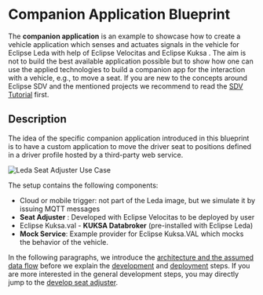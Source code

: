 # Companion Application Blueprint

The **companion application** is an example to
showcase how to create a vehicle application which senses and actuates signals in the vehicle
for Eclipse Leda with help of Eclipse Velocitas and Eclipse Kuksa
. The aim is not to build the best available application possible but to show how one can use the applied technologies
to build a companion app for the interaction with a vehicle, e.g., to move a seat.
If you are new to the concepts around Eclipse SDV and the mentioned projects
we recommend to read the [SDV Tutorial](https://eclipse-leda.github.io/leda/docs/general-usage/sdv-introduction/) first.

## Description

The idea of the specific companion application introduced in this blueprint is to have a custom application to move the driver seat to positions defined
in a driver profile hosted by a third-party web service.

![Leda Seat Adjuster Use Case](./img/seatadjuster.png)

The setup contains the following components:

- Cloud or mobile trigger: not part of the Leda image, but we simulate it by issuing MQTT messages
- **Seat Adjuster** : Developed with Eclipse Velocitas to be deployed by user
- Eclipse Kuksa.val - **KUKSA Databroker** (pre-installed with Eclipse Leda)
- **Mock Service**: Example provider for Eclipse Kuksa.VAL which mocks the behavior of the vehicle.

In the following paragraphs, we introduce the [architecture and the assumed data flow](https://sdv-blueprints.eclipse.dev/docs/companion-application/architecture-seat-adjuster)
before we explain the [development](https://sdv-blueprints.eclipse.dev/docs/companion-application/develop-seat-adjuster) and [deployment](https://sdv-blueprints.eclipse.dev/docs/companion-application/deploy-seat-adjuster) steps.
If you are more interested in the general development steps, you may directly jump to the [develop seat adjuster](https://sdv-blueprints.eclipse.dev/docs/companion-application/develop-seat-adjuster).

